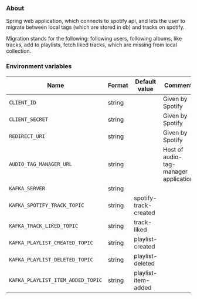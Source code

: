 ### About

Spring web application, which connects to spotify api, and lets the user to migrate between local tags (which are stored in db) and tracks on spotify.

Migration stands for the following: following users, following albums, like tracks, add to playlists, fetch liked tracks, which are missing from local collection.

### Environment variables

| Name                                      | Format   | Default value                                      | Comment                                                    |
|-------------------------------------------|----------|----------------------------------------------------|------------------------------------------------------------|
| `CLIENT_ID`                               | string   |                                                    | Given by Spotify |
| `CLIENT_SECRET`                           | string   |                                                    | Given by Spotify |
| `REDIRECT_URI`                            | string   |                                                    | Given by Spotify |
| `AUDIO_TAG_MANAGER_URL`                   | string   |                                                    | Host of audio-tag-manager application |
| `KAFKA_SERVER`                            | string   |                                                    |  |
| `KAFKA_SPOTIFY_TRACK_TOPIC`               | string   | spotify-track-created                              |  |
| `KAFKA_TRACK_LIKED_TOPIC`                 | string   | track-liked                                        |  |
| `KAFKA_PLAYLIST_CREATED_TOPIC`            | string   | playlist-created                                   |  |
| `KAFKA_PLAYLIST_DELETED_TOPIC`            | string   | playlist-deleted                                   |  |
| `KAFKA_PLAYLIST_ITEM_ADDED_TOPIC`         | string   | playlist-item-added                                |  |